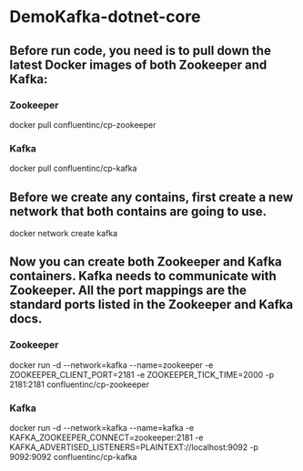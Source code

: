 # DemoKafka-dotnet-core
## Before run code, you need is to pull down the latest Docker images of both Zookeeper and Kafka:
### Zookeeper
docker pull confluentinc/cp-zookeeper

### Kafka
docker pull confluentinc/cp-kafka

## Before we create any contains, first create a new network that both contains are going to use.
docker network create kafka

## Now you can create both Zookeeper and Kafka containers. Kafka needs to communicate with Zookeeper. All the port mappings are the standard ports listed in the Zookeeper and Kafka docs.
### Zookeeper
docker run -d --network=kafka --name=zookeeper -e ZOOKEEPER_CLIENT_PORT=2181 -e ZOOKEEPER_TICK_TIME=2000 -p 2181:2181  confluentinc/cp-zookeeper

### Kafka
docker run -d --network=kafka --name=kafka -e KAFKA_ZOOKEEPER_CONNECT=zookeeper:2181 -e KAFKA_ADVERTISED_LISTENERS=PLAINTEXT://localhost:9092 -p 9092:9092  confluentinc/cp-kafka
